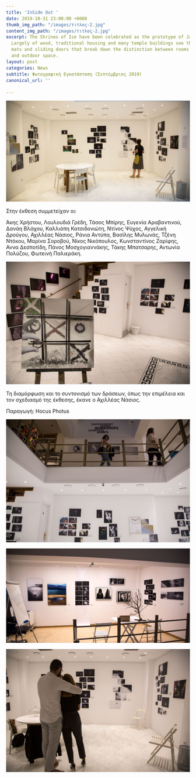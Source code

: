 ```yaml
---
title: 'InSide Out '
date: 2019-10-31 23:00:00 +0000
thumb_img_path: "/images/τιτλος-2.jpg"
content_img_path: "/images/τιτλος-2.jpg"
excerpt: The Shrines of Ise have been celebrated as the prototype of Japanese architecture.
  Largely of wood, traditional housing and many temple buildings see the use of tatami
  mats and sliding doors that break down the distinction between rooms and indoor
  and outdoor space.
layout: post
categories: News
subtitle: Φωτογραφική Εγκατάσταση (Σεπτέμβριος 2019)
canonical_url: ''

---
```


![](/images/_MG_9778.jpg)

Στην έκθεση συμμετείχαν οι:

Άκης Χρήστου, Λουλουδιά Γρέδη, Τάσος Μπίρης, Ευγενία Αραβαντινού, Δανάη Βλάχου, Καλλιόπη Κατσιδονιώτη, Ντίνος Ψύχος, Αγγελική Δρούγου, Αχιλλέας Νάσιος, Ράνια Αντύπα, Βασίλης Μυλωνάς, Τζένη Ντόκου, Μαρίνα Σοροβού, Νίκος Νικόπουλος, Κωνσταντίνος Ζαρίφης, Αννα Δεσποτίδη, Πάνος Μοσχογιαννάκης, Τάκης Μπατσαρης, Αντωνία Πολύζου, Φωτεινή Παλιεράκη.

![](/images/_MG_9808.jpg)

Τη διαμόρφωση και το συντονισμό των δράσεων, όπως την επιμέλεια και τον σχεδιασμό της έκθεσης, έκανε ο Αχιλλέας Νάσιος.

Παραγωγή: Hocus Photus

![](/images/_MG_9806.jpg)

![](/images/_MG_9825.jpg)

![](/images/_MG_9817.jpg)